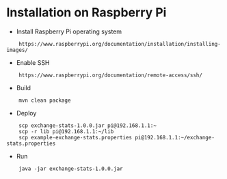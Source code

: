 
# Installation on Raspberry Pi

* Install Raspberry Pi operating system
```
    https://www.raspberrypi.org/documentation/installation/installing-images/
```

* Enable SSH
```
    https://www.raspberrypi.org/documentation/remote-access/ssh/
```

* Build
```
    mvn clean package
```

* Deploy
```
    scp exchange-stats-1.0.0.jar pi@192.168.1.1:~
    scp -r lib pi@192.168.1.1:~/lib
    scp example-exchange-stats.properties pi@192.168.1.1:~/exchange-stats.properties
```

* Run
```
    java -jar exchange-stats-1.0.0.jar
```